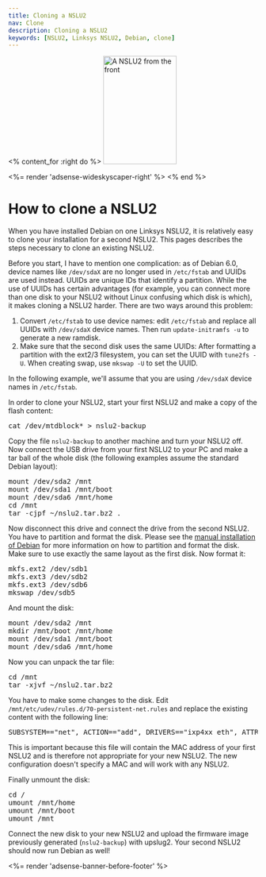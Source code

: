 ```yaml
---
title: Cloning a NSLU2
nav: Clone
description: Cloning a NSLU2
keywords: [NSLU2, Linksys NSLU2, Debian, clone]
---
```


<% content_for :right do %>
<img src = "../images/r_nslu2_front.jpg" class="border" alt="A NSLU2 from the front" width="148" height="218" />

<%= render 'adsense-wideskyscaper-right' %>
<% end %>

<h1>How to clone a NSLU2</h1>

When you have installed Debian on one Linksys NSLU2, it is relatively easy
to clone your installation for a second NSLU2.  This pages describes the
steps necessary to clone an existing NSLU2.

Before you start, I have to mention one complication: as of Debian 6.0,
device names like `/dev/sdaX` are no longer used in `/etc/fstab` and UUIDs
are used instead.  UUIDs are unique IDs that identify a partition.  While
the use of UUIDs has certain advantages (for example, you can connect more
than one disk to your NSLU2 without Linux confusing which disk is which),
it makes cloning a NSLU2 harder.  There are two ways around this problem:

1. Convert `/etc/fstab` to use device names: edit `/etc/fstab` and replace
all UUIDs with `/dev/sdaX` device names.  Then run `update-initramfs -u` to
generate a new ramdisk.
2. Make sure that the second disk uses the same UUIDs: After formatting a
partition with the ext2/3 filesystem, you can set the UUID with `tune2fs
-U`.  When creating swap, use `mkswap -U` to set the UUID.

In the following example, we'll assume that you are using `/dev/sdaX`
device names in `/etc/fstab`.

In order to clone your NSLU2, start your first NSLU2 and make a copy of the
flash content:

<div class="code">
<pre>
cat /dev/mtdblock* &gt; nslu2-backup
</pre>
</div>

Copy the file `nslu2-backup` to another machine and turn your NSLU2 off.
Now connect the USB drive from your first NSLU2 to your PC and make a tar
ball of the whole disk (the following examples assume the standard Debian
layout):

<div class="code">
<pre>
mount /dev/sda2 /mnt
mount /dev/sda1 /mnt/boot
mount /dev/sda6 /mnt/home
cd /mnt
tar -cjpf ~/nslu2.tar.bz2 .
</pre>
</div>

Now disconnect this drive and connect the drive from the second NSLU2.  You
have to partition and format the disk.  Please see the <a href =
"../unpack">manual installation of Debian</a> for more information on how
to partition and format the disk.  Make sure to use exactly the same layout
as the first disk.  Now format it:

<div class="code">
<pre>
mkfs.ext2 /dev/sdb1
mkfs.ext3 /dev/sdb2
mkfs.ext3 /dev/sdb6
mkswap /dev/sdb5
</pre>
</div>

And mount the disk:

<div class="code">
<pre>
mount /dev/sda2 /mnt
mkdir /mnt/boot /mnt/home
mount /dev/sda1 /mnt/boot
mount /dev/sda6 /mnt/home
</pre>
</div>

Now you can unpack the tar file:

<div class="code">
<pre>
cd /mnt
tar -xjvf ~/nslu2.tar.bz2
</pre>
</div>

You have to make some changes to the disk.  Edit
`/mnt/etc/udev/rules.d/70-persistent-net.rules` and replace the existing
content with the following line:

<div class="code">
<pre>
SUBSYSTEM=="net", ACTION=="add", DRIVERS=="ixp4xx_eth", ATTR{type}=="1", KERNEL=="eth*", NAME="eth0"
</pre>
</div>

This is important because this file will contain the MAC address of your
first NSLU2 and is therefore not appropriate for your new NSLU2.  The new
configuration doesn't specify a MAC and will work with any NSLU2.

Finally unmount the disk:

<div class="code">
<pre>
cd /
umount /mnt/home
umount /mnt/boot
umount /mnt
</pre>
</div>

Connect the new disk to your new NSLU2 and upload the firmware image
previously generated (`nslu2-backup`) with upslug2.  Your second NSLU2
should now run Debian as well!

<div class="bbf">
<%= render 'adsense-banner-before-footer' %>
</div>

